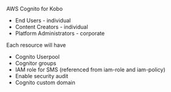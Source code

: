 AWS Cognito for Kobo

- End Users - individual 
- Content Creators - individual
- Platform Administrators - corporate

Each resource will have
- Cognito Userpool
- Cognitor groups
- IAM role for SMS (referenced from iam-role and iam-policy)
- Enable security audit
- Cognito custom domain

